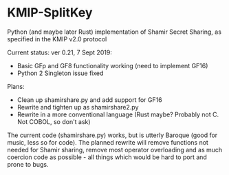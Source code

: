 # KMIP-SplitKey
Python (and maybe later Rust) implementation of Shamir Secret Sharing, as specified in the KMIP v2.0 protocol

Current status: ver 0.21, 7 Sept 2019:
   * Basic GFp and GF8 functionality working (need to implement GF16)
   * Python 2 Singleton issue fixed
   
Plans:
   * Clean up shamirshare.py and add support for GF16
   * Rewrite and tighten up as shamirshare2.py
   * Rewrite in a more conventional language (Rust maybe? Probably not C.  Not COBOL, so don't ask)
   
The current code (shamirshare.py) works, but is utterly Baroque (good for music, less so for code).
The planned rewrite will remove functions not needed for Shamir sharing, remove most operator overloading
and as much coercion code as possible - all things which would be hard to port and prone to bugs.
